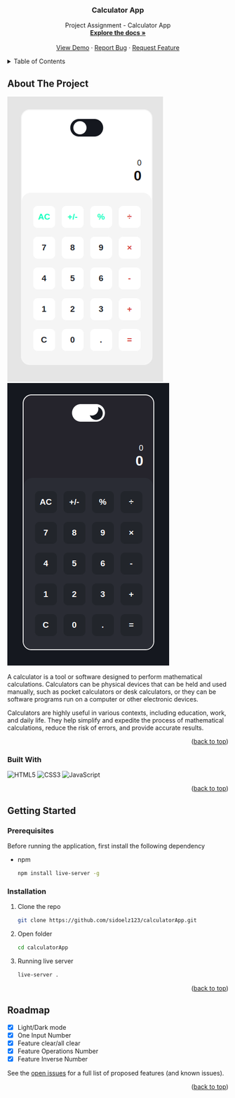 
<a name="readme-top"></a>



<!-- PROJECT LOGO -->
<br />
<div align="center">
<h3 align="center">Calculator App</h3>

  <p align="center">
    Project Assignment - Calculator App
    <br />
    <a href="https://github.com/sidoelz123/calculatorApp"><strong>Explore the docs »</strong></a>
    <br />
    <br />
    <a href="https://github.com/github_username/repo_name">View Demo</a>
    ·
    <a href="https://github.com/sidoelz123/calculatorApp/issues">Report Bug</a>
    ·
    <a href="https://github.com/sidoelz123/calculatorApp/issues">Request Feature</a>
  </p>
</div>



<!-- TABLE OF CONTENTS -->
<details>
  <summary>Table of Contents</summary>
  <ol>
    <li>
      <a href="#about-the-project">About The Project</a>
      <ul>
        <li><a href="#built-with">Built With</a></li>
      </ul>
    </li>
    <li>
      <a href="#getting-started">Getting Started</a>
      <ul>
        <li><a href="#prerequisites">Prerequisites</a></li>
        <li><a href="#installation">Installation</a></li>
      </ul>
    </li>
    <li><a href="#roadmap">Roadmap</a></li>
  </ol>
</details>



<!-- ABOUT THE PROJECT -->
## About The Project

![Alt text](img/image.png)
![Alt text](img/dark.png)

A calculator is a tool or software designed to perform mathematical calculations. Calculators can be physical devices that can be held and used manually, such as pocket calculators or desk calculators, or they can be software programs run on a computer or other electronic devices.

Calculators are highly useful in various contexts, including education, work, and daily life. They help simplify and expedite the process of mathematical calculations, reduce the risk of errors, and provide accurate results.

<p align="right">(<a href="#readme-top">back to top</a>)</p>



### Built With
![HTML5](https://img.shields.io/badge/html5-%23E34F26.svg?style=for-the-badge&logo=html5&logoColor=white)
![CSS3](https://img.shields.io/badge/css-%231572B6.svg?style=for-the-badge&logo=css3&logoColor=white)
![JavaScript](https://img.shields.io/badge/javascript-%23323330.svg?style=for-the-badge&logo=javascript&logoColor=%23F7DF1E)


<p align="right">(<a href="#readme-top">back to top</a>)</p>



<!-- GETTING STARTED -->
## Getting Started

### Prerequisites

Before running the application, first install the following dependency
* npm
  ```sh
  npm install live-server -g
  ```

### Installation

1. Clone the repo
   ```sh
   git clone https://github.com/sidoelz123/calculatorApp.git
   ```
2. Open folder
   ```sh
   cd calculatorApp
   ```
3. Running live server
   ```sh
   live-server .
   ```

<p align="right">(<a href="#readme-top">back to top</a>)</p>


<!-- ROADMAP -->
## Roadmap

- [x] Light/Dark mode
- [x] One Input Number
- [x] Feature clear/all clear
- [x] Feature Operations Number
- [x] Feature Inverse Number

See the [open issues](https://github.com/sidoelz123/calculatorApp/issues) for a full list of proposed features (and known issues).

<p align="right">(<a href="#readme-top">back to top</a>)</p>

